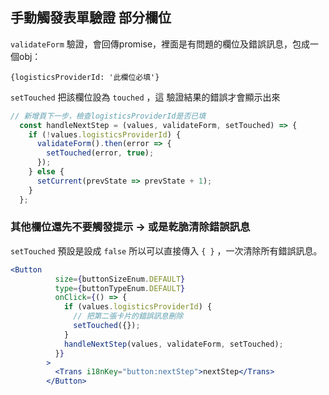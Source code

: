 ## 手動觸發表單驗證 部分欄位

`validateForm` 驗證，會回傳promise，裡面是有問題的欄位及錯誤訊息，包成一個obj：

`{logisticsProviderId: '此欄位必填'}`

`setTouched` 把該欄位設為 `touched` ，這 驗證結果的錯誤才會顯示出來

```jsx
// 新增頁下一步，檢查logisticsProviderId是否已填
  const handleNextStep = (values, validateForm, setTouched) => {
    if (!values.logisticsProviderId) {
      validateForm().then(error => {
        setTouched(error, true);
      });
    } else {
      setCurrent(prevState => prevState + 1);
    }
  };
```

### 其他欄位還先不要觸發提示 →  或是乾脆清除錯誤訊息

`setTouched` 預設是設成 `false` 所以可以直接傳入 `{ }` ，一次清除所有錯誤訊息。

```jsx
<Button
          size={buttonSizeEnum.DEFAULT}
          type={buttonTypeEnum.DEFAULT}
          onClick={() => {
            if (values.logisticsProviderId) {
              // 把第二張卡片的錯誤訊息刪除
              setTouched({});
            }
            handleNextStep(values, validateForm, setTouched);
          }}
        >
          <Trans i18nKey="button:nextStep">nextStep</Trans>
        </Button>
```
